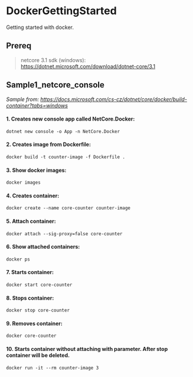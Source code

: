 # DockerGettingStarted
Getting started with docker.

## Prereq
> netcore 3.1 sdk (windows): https://dotnet.microsoft.com/download/dotnet-core/3.1

## Sample1_netcore_console

_Sample from: https://docs.microsoft.com/cs-cz/dotnet/core/docker/build-container?tabs=windows_

#### 1. Creates new console app called NetCore.Docker:
  
`dotnet new console -o App -n NetCore.Docker`

#### 2. Creates image from Dockerfile:
  
`docker build -t counter-image -f Dockerfile .`

#### 3. Show docker images: 
  
`docker images`

#### 4. Creates container: 
  
`docker create --name core-counter counter-image`

#### 5. Attach container: 
  
`docker attach --sig-proxy=false core-counter`

#### 6. Show attached containers: 
  
`docker ps`

#### 7. Starts container: 
  
`docker start core-counter`

#### 8. Stops container: 
  
`docker stop core-counter`

#### 9. Removes container: 
  
`docker core-counter`

#### 10. Starts container without attaching with parameter. After stop container will be deleted. 
  
`docker run -it --rm counter-image 3`
